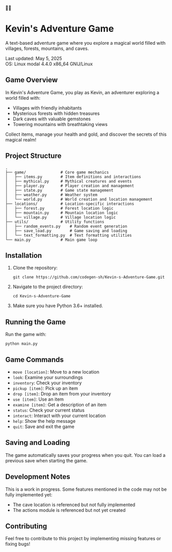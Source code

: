 🌈🌈
# Kevin's Adventure Game

A text-based adventure game where you explore a magical world filled with villages, forests, mountains, and caves.

Last updated: May 5, 2025  
OS: Linux modal 4.4.0 x86_64 GNU/Linux

## Game Overview

In Kevin's Adventure Game, you play as Kevin, an adventurer exploring a world filled with:
- Villages with friendly inhabitants
- Mysterious forests with hidden treasures
- Dark caves with valuable gemstones
- Towering mountains with breathtaking views

Collect items, manage your health and gold, and discover the secrets of this magical realm!

## Project Structure

```
.
├── game/               # Core game mechanics
│   ├── items.py        # Item definitions and interactions
│   ├── mythical.py     # Mythical creatures and events
│   ├── player.py       # Player creation and management
│   ├── state.py        # Game state management
│   ├── weather.py      # Weather system
│   └── world.py        # World creation and location management
├── locations/          # Location-specific interactions
│   ├── forest.py       # Forest location logic
│   ├── mountain.py     # Mountain location logic
│   └── village.py      # Village location logic
├── utils/              # Utility functions
│   ├── random_events.py    # Random event generation
│   ├── save_load.py        # Game saving and loading
│   └── text_formatting.py  # Text formatting utilities
└── main.py             # Main game loop
```

## Installation

1. Clone the repository:
   ```
   git clone https://github.com/codegen-sh/Kevin-s-Adventure-Game.git
   ```

2. Navigate to the project directory:
   ```
   cd Kevin-s-Adventure-Game
   ```

3. Make sure you have Python 3.6+ installed.

## Running the Game

Run the game with:
```
python main.py
```

## Game Commands

- `move [location]`: Move to a new location
- `look`: Examine your surroundings
- `inventory`: Check your inventory
- `pickup [item]`: Pick up an item
- `drop [item]`: Drop an item from your inventory
- `use [item]`: Use an item
- `examine [item]`: Get a description of an item
- `status`: Check your current status
- `interact`: Interact with your current location
- `help`: Show the help message
- `quit`: Save and exit the game

## Saving and Loading

The game automatically saves your progress when you quit. You can load a previous save when starting the game.

## Development Notes

This is a work in progress. Some features mentioned in the code may not be fully implemented yet:
- The cave location is referenced but not fully implemented
- The actions module is referenced but not yet created

## Contributing

Feel free to contribute to this project by implementing missing features or fixing bugs!


